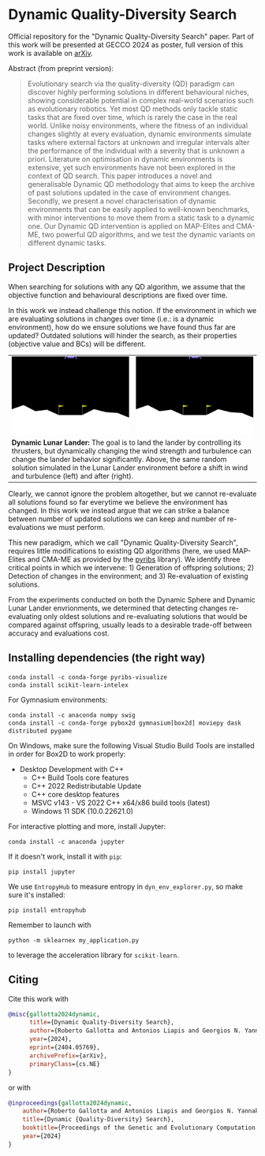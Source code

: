 # Dynamic Quality-Diversity Search
Official repository for the "Dynamic Quality-Diversity Search" paper. Part of this work will be presented at GECCO 2024 as poster, full version of this work is available on [arXiv](https://arxiv.org/abs/2404.05769).

Abstract (from preprint version):
> Evolutionary search via the quality-diversity (QD) paradigm can discover highly performing solutions in different behavioural niches, showing considerable potential in complex real-world scenarios such as evolutionary robotics. Yet most QD methods only tackle static tasks that are fixed over time, which is rarely the case in the real world. Unlike noisy environments, where the fitness of an individual changes slightly at every evaluation, dynamic environments simulate tasks where external factors at unknown and irregular intervals alter the performance of the individual with a severity that is unknown a priori. Literature on optimisation in dynamic environments is extensive, yet such environments have not been explored in the context of QD search. This paper introduces a novel and generalisable Dynamic QD methodology that aims to keep the archive of past solutions updated in the case of environment changes. Secondly, we present a novel characterisation of dynamic environments that can be easily applied to well-known benchmarks, with minor interventions to move them from a static task to a dynamic one. Our Dynamic QD intervention is applied on MAP-Elites and CMA-ME, two powerful QD algorithms, and we test the dynamic variants on different dynamic tasks. 

## Project Description

When searching for solutions with any QD algorithm, we assume that the objective function and behavioural descriptions are fixed over time.

In this work we instead challenge this notion. If the environment in which we are evaluating solutions in changes over time (i.e.: is a dynamic environment), how do we ensure solutions we have found thus far are updated? Outdated solutions will hinder the search, as their properties (objective value and BCs) will be different.

<table>
	<tr>
		<td width=50%>
			<img src="/readme_resources/no_wind_turbulence.gif" title="no_wind_turbulence">
		</td>
		<td width=50%>
			<img src="/readme_resources/yes_wind_turbulence.gif" title="yes_wind_turbulence">
		</td>
	</tr>
	<tr>
		<td colspan=2>
			<b>Dynamic Lunar Lander:</b> The goal is to land the lander by controlling its thrusters, but dynamically changing the wind strength and turbulence can change the lander behavior significantly. Above, the same random solution simulated in the Lunar Lander environment before a shift in wind and turbulence (left) and after (right).
		</td>
	</tr>
</table>

Clearly, we cannot ignore the problem altogether, but we cannot re-evaluate all solutions found so far everytime we believe the environment has changed. In this work we instead argue that we can strike a balance between number of updated solutions we can keep and number of re-evaluations we must perform.

This new paradigm, which we call "Dynamic Quality-Diversity Search", requires little modifications to existing QD algorithms (here, we used MAP-Elites and CMA-ME as provided by the [pyribs](https://pyribs.org/) library). We identify three critical points in which we intervene: 1) Generation of offspring solutions; 2) Detection of changes in the environment; and 3) Re-evaluation of existing solutions.

From the experiments conducted on both the Dynamic Sphere and Dynamic Lunar Lander envrionments, we determined that detecting changes re-evaluating only oldest solutions and re-evaluating solutions that would be compared against offspring, usually leads to a desirable trade-off between accuracy and evaluations cost.

## Installing dependencies (the right way)
```shell
conda install -c conda-forge pyribs-visualize
conda install scikit-learn-intelex
```

For Gymnasium environments:
```shell
conda install -c anaconda numpy swig
conda install -c conda-forge pybox2d gymnasium[box2d] moviepy dask distributed pygame
```

On Windows, make sure the following Visual Studio Build Tools are installed in order for Box2D to work properly:
- Desktop Development with C++
  - C++ Build Tools core features
  - C++ 2022 Redistributable Update
  - C++ core desktop features
  - MSVC v143 - VS 2022 C++ x64/x86 build tools (latest)
  - Windows 11 SDK (10.0.22621.0)

For interactive plotting and more, install Jupyter:
```shell
conda install -c anaconda jupyter
```
If it doesn't work, install it with `pip`:
```shell
pip install jupyter
```

We use `EntropyHub` to measure entropy in `dyn_env_explorer.py`, so make sure it's installed:
```shell
pip install entropyhub
```

Remember to launch with
```shell
python -m sklearnex my_application.py
```
to leverage the acceleration library for `scikit-learn`.

## Citing
Cite this work with
```bibtex
@misc{gallotta2024dynamic,
      title={Dynamic Quality-Diversity Search}, 
      author={Roberto Gallotta and Antonios Liapis and Georgios N. Yannakakis},
      year={2024},
      eprint={2404.05769},
      archivePrefix={arXiv},
      primaryClass={cs.NE}
}
```
or with
```bibtex
@inproceedings{gallotta2024dynamic,
	author={Roberto Gallotta and Antonios Liapis and Georgios N. Yannakakis},
	title={Dynamic {Quality-Diversity} Search},
	booktitle={Proceedings of the Genetic and Evolutionary Computation Conference Companion},
	year={2024}
}
```
